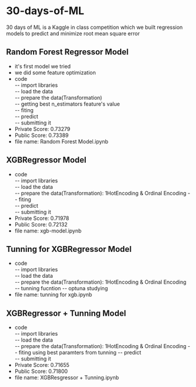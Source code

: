# 30-days-of-ML
30 days of ML is a Kaggle in class competition which we built regression models to predict and minimize root mean square error       
## Random Forest Regressor Model 
- it's first model we tried 
- we did some feature optimization
- code  
-- import libraries  
-- load the data  
-- prepare the data(Transformation)  
-- getting best n_estimators feature's value  
-- fiting  
-- predict  
-- submitting it  
- Private Score: 0.73279 
- Public Score: 0.73389
- file name: Random Forest Model.ipynb 

## XGBRegressor Model 
- code  
-- import libraries  
-- load the data  
-- prepare the data(Transformation): 1HotEncoding & Ordinal Encoding
-- fiting  
-- predict  
-- submitting it  
- Private Score: 0.71978 
- Public Score: 0.72132
- file name: xgb-model.ipynb
## Tunning for XGBRegressor Model
- code  
-- import libraries  
-- load the data  
-- prepare the data(Transformation): 1HotEncoding & Ordinal Encoding  
-- tunning fucntion 
-- optuna studying  
- file name: tunning for xgb.ipynb

## XGBRegressor + Tunning Model 
- code  
-- import libraries  
-- load the data  
-- prepare the data(Transformation): 1HotEncoding & Ordinal Encoding
-- fiting  using best paramters from tunning 
-- predict  
-- submitting it  
- Private Score: 0.71655 
- Public Score: 0.71800
- file name: XGBResgressor + Tunning.ipynb
